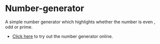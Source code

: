 # Number-generator
A simple number generator which highlights whether the number is even , odd or prime.

- <a href="https://ankush-gautam.github.io/Number-generator/" target="_blank">Click here</a> to try out the number generator online.
